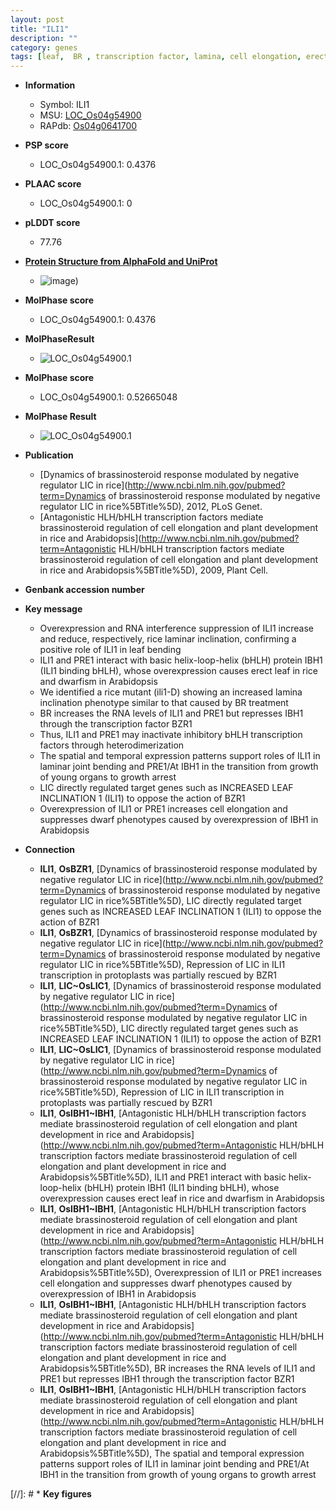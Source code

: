 ```yaml
---
layout: post
title: "ILI1"
description: ""
category: genes
tags: [leaf,  BR , transcription factor, lamina, cell elongation, erect, growth, dwarf]
---
```


* **Information**  
    + Symbol: ILI1  
    + MSU: [LOC_Os04g54900](http://rice.plantbiology.msu.edu/cgi-bin/ORF_infopage.cgi?orf=LOC_Os04g54900)  
    + RAPdb: [Os04g0641700](http://rapdb.dna.affrc.go.jp/viewer/gbrowse_details/irgsp1?name=Os04g0641700)  

* **PSP score**  
    + LOC_Os04g54900.1: 0.4376 

* **PLAAC score**  
    + LOC_Os04g54900.1: 0 

* **pLDDT score**
    + 77.76

* **[Protein Structure from AlphaFold and UniProt](https://www.uniprot.org/uniprotkb/Q7X742/entry#structure)**
    + ![image](https://ricepsp.github.io/images/Q7/AF-Q7X742-F1.png))

* **MolPhase score**
    + LOC_Os04g54900.1: 0.4376

* **MolPhaseResult**
    + ![LOC_Os04g54900.1](https://ricepsp.github.io/pictures/LOC_Os04g/LOC_Os04g54900.1.png)

* **MolPhase score**
    + LOC_Os04g54900.1: 0.52665048

* **MolPhase Result**
    + ![LOC_Os04g54900.1](https://304243504.github.io/Pictures/LOC_Os04g/LOC_Os04g54900.1.png)

* **Publication**  
    + [Dynamics of brassinosteroid response modulated by negative regulator LIC in rice](http://www.ncbi.nlm.nih.gov/pubmed?term=Dynamics of brassinosteroid response modulated by negative regulator LIC in rice%5BTitle%5D), 2012, PLoS Genet.
    + [Antagonistic HLH/bHLH transcription factors mediate brassinosteroid regulation of cell elongation and plant development in rice and Arabidopsis](http://www.ncbi.nlm.nih.gov/pubmed?term=Antagonistic HLH/bHLH transcription factors mediate brassinosteroid regulation of cell elongation and plant development in rice and Arabidopsis%5BTitle%5D), 2009, Plant Cell.

* **Genbank accession number**  

* **Key message**  
    + Overexpression and RNA interference suppression of ILI1 increase and reduce, respectively, rice laminar inclination, confirming a positive role of ILI1 in leaf bending
    + ILI1 and PRE1 interact with basic helix-loop-helix (bHLH) protein IBH1 (ILI1 binding bHLH), whose overexpression causes erect leaf in rice and dwarfism in Arabidopsis
    + We identified a rice mutant (ili1-D) showing an increased lamina inclination phenotype similar to that caused by BR treatment
    + BR increases the RNA levels of ILI1 and PRE1 but represses IBH1 through the transcription factor BZR1
    + Thus, ILI1 and PRE1 may inactivate inhibitory bHLH transcription factors through heterodimerization
    + The spatial and temporal expression patterns support roles of ILI1 in laminar joint bending and PRE1/At IBH1 in the transition from growth of young organs to growth arrest
    + LIC directly regulated target genes such as INCREASED LEAF INCLINATION 1 (ILI1) to oppose the action of BZR1
    + Overexpression of ILI1 or PRE1 increases cell elongation and suppresses dwarf phenotypes caused by overexpression of IBH1 in Arabidopsis

* **Connection**  
    + __ILI1__, __OsBZR1__, [Dynamics of brassinosteroid response modulated by negative regulator LIC in rice](http://www.ncbi.nlm.nih.gov/pubmed?term=Dynamics of brassinosteroid response modulated by negative regulator LIC in rice%5BTitle%5D), LIC directly regulated target genes such as INCREASED LEAF INCLINATION 1 (ILI1) to oppose the action of BZR1
    + __ILI1__, __OsBZR1__, [Dynamics of brassinosteroid response modulated by negative regulator LIC in rice](http://www.ncbi.nlm.nih.gov/pubmed?term=Dynamics of brassinosteroid response modulated by negative regulator LIC in rice%5BTitle%5D), Repression of LIC in ILI1 transcription in protoplasts was partially rescued by BZR1
    + __ILI1__, __LIC~OsLIC1__, [Dynamics of brassinosteroid response modulated by negative regulator LIC in rice](http://www.ncbi.nlm.nih.gov/pubmed?term=Dynamics of brassinosteroid response modulated by negative regulator LIC in rice%5BTitle%5D), LIC directly regulated target genes such as INCREASED LEAF INCLINATION 1 (ILI1) to oppose the action of BZR1
    + __ILI1__, __LIC~OsLIC1__, [Dynamics of brassinosteroid response modulated by negative regulator LIC in rice](http://www.ncbi.nlm.nih.gov/pubmed?term=Dynamics of brassinosteroid response modulated by negative regulator LIC in rice%5BTitle%5D), Repression of LIC in ILI1 transcription in protoplasts was partially rescued by BZR1
    + __ILI1__, __OsIBH1~IBH1__, [Antagonistic HLH/bHLH transcription factors mediate brassinosteroid regulation of cell elongation and plant development in rice and Arabidopsis](http://www.ncbi.nlm.nih.gov/pubmed?term=Antagonistic HLH/bHLH transcription factors mediate brassinosteroid regulation of cell elongation and plant development in rice and Arabidopsis%5BTitle%5D), ILI1 and PRE1 interact with basic helix-loop-helix (bHLH) protein IBH1 (ILI1 binding bHLH), whose overexpression causes erect leaf in rice and dwarfism in Arabidopsis
    + __ILI1__, __OsIBH1~IBH1__, [Antagonistic HLH/bHLH transcription factors mediate brassinosteroid regulation of cell elongation and plant development in rice and Arabidopsis](http://www.ncbi.nlm.nih.gov/pubmed?term=Antagonistic HLH/bHLH transcription factors mediate brassinosteroid regulation of cell elongation and plant development in rice and Arabidopsis%5BTitle%5D), Overexpression of ILI1 or PRE1 increases cell elongation and suppresses dwarf phenotypes caused by overexpression of IBH1 in Arabidopsis
    + __ILI1__, __OsIBH1~IBH1__, [Antagonistic HLH/bHLH transcription factors mediate brassinosteroid regulation of cell elongation and plant development in rice and Arabidopsis](http://www.ncbi.nlm.nih.gov/pubmed?term=Antagonistic HLH/bHLH transcription factors mediate brassinosteroid regulation of cell elongation and plant development in rice and Arabidopsis%5BTitle%5D), BR increases the RNA levels of ILI1 and PRE1 but represses IBH1 through the transcription factor BZR1
    + __ILI1__, __OsIBH1~IBH1__, [Antagonistic HLH/bHLH transcription factors mediate brassinosteroid regulation of cell elongation and plant development in rice and Arabidopsis](http://www.ncbi.nlm.nih.gov/pubmed?term=Antagonistic HLH/bHLH transcription factors mediate brassinosteroid regulation of cell elongation and plant development in rice and Arabidopsis%5BTitle%5D), The spatial and temporal expression patterns support roles of ILI1 in laminar joint bending and PRE1/At IBH1 in the transition from growth of young organs to growth arrest

[//]: # * **Key figures**  


